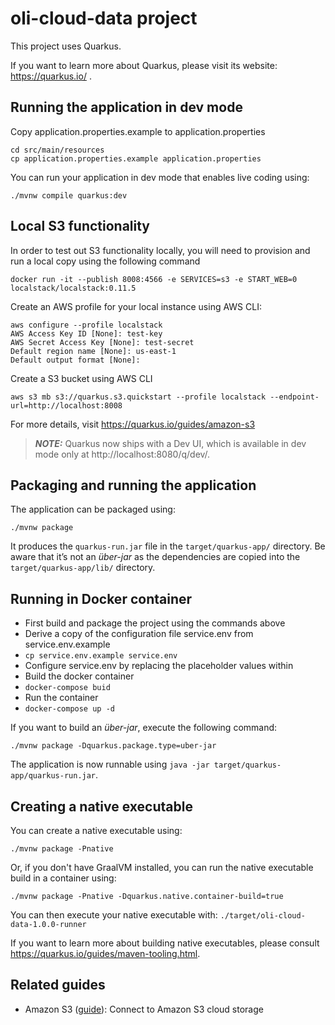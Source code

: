 # oli-cloud-data project

This project uses Quarkus.

If you want to learn more about Quarkus, please visit its website: https://quarkus.io/ .

## Running the application in dev mode

Copy application.properties.example to application.properties
``` 
cd src/main/resources
cp application.properties.example application.properties
```
You can run your application in dev mode that enables live coding using:
```shell script
./mvnw compile quarkus:dev
```
## Local S3 functionality 

In order to test out S3 functionality locally, you will need to provision and run a local copy using the following command
```
docker run -it --publish 8008:4566 -e SERVICES=s3 -e START_WEB=0 localstack/localstack:0.11.5
```
Create an AWS profile for your local instance using AWS CLI:
```
aws configure --profile localstack
AWS Access Key ID [None]: test-key
AWS Secret Access Key [None]: test-secret
Default region name [None]: us-east-1
Default output format [None]:
```
Create a S3 bucket using AWS CLI
```
aws s3 mb s3://quarkus.s3.quickstart --profile localstack --endpoint-url=http://localhost:8008
```
For more details, visit https://quarkus.io/guides/amazon-s3

> **_NOTE:_**  Quarkus now ships with a Dev UI, which is available in dev mode only at http://localhost:8080/q/dev/.

## Packaging and running the application

The application can be packaged using:
```shell script
./mvnw package
```
It produces the `quarkus-run.jar` file in the `target/quarkus-app/` directory.
Be aware that it’s not an _über-jar_ as the dependencies are copied into the `target/quarkus-app/lib/` directory.

## Running in Docker container

- First build and package the project using the commands above
- Derive a copy of the configuration file service.env from service.env.example 
- ```cp service.env.example service.env```
- Configure service.env by replacing the placeholder values within
- Build the docker container
- ```docker-compose buid```
- Run the container  
- ```docker-compose up -d```

If you want to build an _über-jar_, execute the following command:
```shell script
./mvnw package -Dquarkus.package.type=uber-jar
```

The application is now runnable using `java -jar target/quarkus-app/quarkus-run.jar`.

## Creating a native executable

You can create a native executable using: 
```shell script
./mvnw package -Pnative
```

Or, if you don't have GraalVM installed, you can run the native executable build in a container using: 
```shell script
./mvnw package -Pnative -Dquarkus.native.container-build=true
```

You can then execute your native executable with: `./target/oli-cloud-data-1.0.0-runner`

If you want to learn more about building native executables, please consult https://quarkus.io/guides/maven-tooling.html.


## Related guides

- Amazon S3 ([guide](https://quarkus.io/guides/amazon-s3)): Connect to Amazon S3 cloud storage
